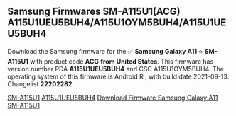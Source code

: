 <h2>Samsung Firmwares SM-A115U1(ACG) A115U1UEU5BUH4/A115U1OYM5BUH4/A115U1UEU5BUH4</h2>
Download the Samsung firmware for the ✅ <strong>Samsung Galaxy A11 </strong> ⭐ <strong>SM-A115U1</strong> with product code <strong>ACG</strong> <strong> from United States</strong>. This firmware has version number PDA <strong>A115U1UEU5BUH4</strong> and CSC A115U1OYM5BUH4. The operating system of this firmware is Android R , with build date 2021-09-13. Changelist <strong>22202282</strong>.


[SM-A115U1](https://samfirm.shop/samsung/model/SM-A115U1)
[A115U1UEU5BUH4](https://samfirm.shop/samsung/pda/A115U1UEU5BUH4)
[Download Firmware Samsung Galaxy A11 SM-A115U1](https://samfirm.shop/samsung/firmware/455479)
